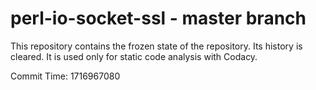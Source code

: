 # perl-io-socket-ssl - master branch

This repository contains the frozen state of the repository.
Its history is cleared. It is used only for static code
analysis with Codacy.

Commit Time: 1716967080